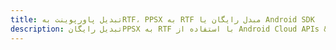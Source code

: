 ---title: تبدیل پاورپوینت بهRTF، PPSX به RTF مبدل رایگان یا Android SDKdescription: تبدیل رایگانPPSX به RTF با استفاده از Android Cloud APIs & SDK. همچنین اسناد Microsoft PowerPoint را در Cloud ایجاد، ویرایش و رندر کنید.---